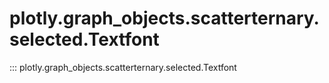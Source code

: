 # plotly.graph_objects.scatterternary.selected.Textfont

::: plotly.graph_objects.scatterternary.selected.Textfont
